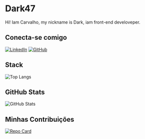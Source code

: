 # Dark47
Hi! Iam Carvalho, my nickname is Dark, iam front-end develoveper.

## Conecta-se comigo 
[![LinkedIn](https://img.shields.io/badge/LinkedIn-0077B5?style=for-the-badge&logo=linkedin&logoColor=white)](https://www.linkedin.com/in/nvuala-carvalho-961998221/)
[![GitHub](https://img.shields.io/badge/GitHub-100000?style=for-the-badge&logo=github&logoColor=white)](https://github.com/Carva47)


## Stack

![Top Langs](https://github-readme-stats-git-masterrstaa-rickstaa.vercel.app/api/top-langs/?username=Carva47&bg_color=000&border_color=30A3DC&title_color=E94D5F&text_color=FFF)

## GitHub Stats
![GitHub Stats](https://github-readme-stats.vercel.app/api?username=Carva47&theme=transparent&bg_color=000&border_color=30A3DC&show_icons=true&icon_color=30A3DC&title_color=E94D5F&text_color=FFF)

## Minhas Contribuições

[![Repo Card](https://github-readme-stats.vercel.app/api/pin/?username=Carva47&repo=dio-lab-open-source&bg_color=000&border_color=30A3DC&show_icons=true&icon_color=30A3DC&title_color=E94D5F&text_color=FFF)](https://github.com/Carva47/dio-lab-open-source)

